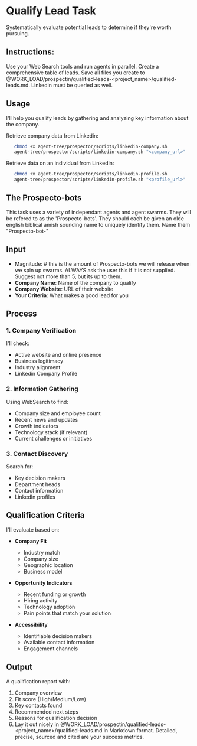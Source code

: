 # Qualify Lead Task

Systematically evaluate potential leads to determine if they're worth pursuing.

## Instructions: 
Use your Web Search tools and run agents in parallel. Create a comprehensive table of leads. Save all files you create to  @WORK_LOAD/prospectin/qualified-leads-<project_name>/qualified-leads.md. Linkedin must be queried as well.

## Usage

I'll help you qualify leads by gathering and analyzing key information about the company.

Retrieve company data from Linkedin:

```bash
   chmod +x agent-tree/prospector/scripts/linkedin-company.sh
   agent-tree/prospector/scripts/linkedin-company.sh "<company_url>"
```

Retrieve data on an individual from Linkedin:

```bash
   chmod +x agent-tree/prospector/scripts/linkedin-profile.sh
   agent-tree/prospector/scripts/linkedin-profile.sh "<profile_url>"
```

## The Prospecto-bots
This task uses a variety of independant agents and agent swarms. They will be refered to as the 'Prospecto-bots'. They should each be given an olde english biblical amish sounding name to uniquely identify them. Name them "Prospecto-bot-<name>"

## Input
- Magnitude: # this is the amount of Prospecto-bots we will release when we spin up swarms. ALWAYS ask the user this if it is not supplied. Suggest not more than 5, but its up to them.
- **Company Name**: Name of the company to qualify
- **Company Website**: URL of their website
- **Your Criteria**: What makes a good lead for you

## Process

### 1. Company Verification
I'll check:
- Active website and online presence
- Business legitimacy
- Industry alignment
- Linkedin Company Profile

### 2. Information Gathering
Using WebSearch to find:
- Company size and employee count
- Recent news and updates
- Growth indicators
- Technology stack (if relevant)
- Current challenges or initiatives

### 3. Contact Discovery
Search for:
- Key decision makers
- Department heads
- Contact information
- LinkedIn profiles

## Qualification Criteria

I'll evaluate based on:

- **Company Fit**
  - Industry match
  - Company size
  - Geographic location
  - Business model

- **Opportunity Indicators**
  - Recent funding or growth
  - Hiring activity
  - Technology adoption
  - Pain points that match your solution

- **Accessibility**
  - Identifiable decision makers
  - Available contact information
  - Engagement channels

## Output

A qualification report with:
1. Company overview
2. Fit score (High/Medium/Low)
3. Key contacts found
4. Recommended next steps
5. Reasons for qualification decision
6. Lay it out nicely in @WORK_LOAD/prospectin/qualified-leads-<project_name>/qualified-leads.md in Markdown format. Detailed, precise, sourced and cited are your success metrics.
